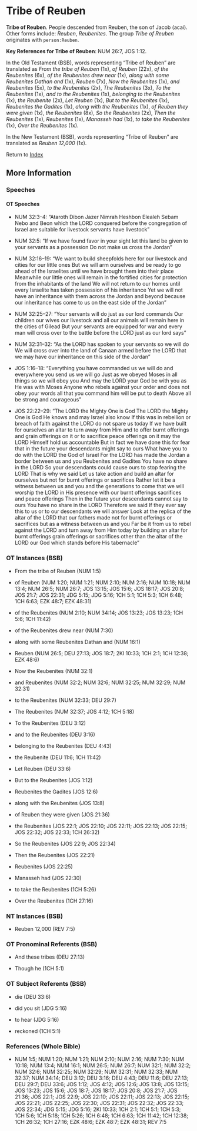 # Tribe of Reuben
**Tribe of Reuben**. 
People descended from Reuben, the son of Jacob (acai). 
Other forms include: 
*Reuben*, *Reubenites*. 
The group _Tribe of Reuben_ originates with `person:Reuben`. 


**Key References for Tribe of Reuben**: 
NUM 26:7, JOS 1:12. 


In the Old Testament (BSB), words representing “Tribe of Reuben” are translated as 
*From the tribe of Reuben* (1x), *of Reuben* (22x), *of the Reubenites* (6x), *of the Reubenites drew near* (1x), *along with some Reubenites Dathan and* (1x), *Reuben* (7x), *Now the Reubenites* (1x), *and Reubenites* (5x), *to the Reubenites* (2x), *The Reubenites* (3x), *To the Reubenites* (1x), *and to the Reubenites* (1x), *belonging to the Reubenites* (1x), *the Reubenite* (2x), *Let Reuben* (1x), *But to the Reubenites* (1x), *Reubenites the Gadites* (1x), *along with the Reubenites* (1x), *of Reuben they were given* (1x), *the Reubenites* (8x), *So the Reubenites* (2x), *Then the Reubenites* (1x), *Reubenites* (1x), *Manasseh had* (1x), *to take the Reubenites* (1x), *Over the Reubenites* (1x). 


In the New Testament (BSB), words representing “Tribe of Reuben” are translated as 
*Reuben 12,000* (1x). 


Return to [Index](00-Index.md)

## More Information

### Speeches

#### OT Speeches

* NUM 32:3–4: “Ataroth Dibon Jazer Nimrah Heshbon Elealeh Sebam Nebo and Beon which the LORD conquered before the congregation of Israel are suitable for livestock servants have livestock”

* NUM 32:5: “If we have found favor in your sight let this land be given to your servants as a possession Do not make us cross the Jordan”

* NUM 32:16–19: “We want to build sheepfolds here for our livestock and cities for our little ones But we will arm ourselves and be ready to go ahead of the Israelites until we have brought them into their place Meanwhile our little ones will remain in the fortified cities for protection from the inhabitants of the land We will not return to our homes until every Israelite has taken possession of his inheritance Yet we will not have an inheritance with them across the Jordan and beyond because our inheritance has come to us on the east side of the Jordan”

* NUM 32:25–27: “Your servants will do just as our lord commands Our children our wives our livestock and all our animals will remain here in the cities of Gilead But your servants are equipped for war and every man will cross over to the battle before the LORD just as our lord says”

* NUM 32:31–32: “As the LORD has spoken to your servants so we will do We will cross over into the land of Canaan armed before the LORD that we may have our inheritance on this side of the Jordan”

* JOS 1:16–18: “Everything you have commanded us we will do and everywhere you send us we will go Just as we obeyed Moses in all things so we will obey you And may the LORD your God be with you as He was with Moses Anyone who rebels against your order and does not obey your words all that you command him will be put to death Above all be strong and courageous”

* JOS 22:22–29: “The LORD the Mighty One is God The LORD the Mighty One is God He knows and may Israel also know If this was in rebellion or breach of faith against the LORD do not spare us today If we have built for ourselves an altar to turn away from Him and to offer burnt offerings and grain offerings on it or to sacrifice peace offerings on it may the LORD Himself hold us accountable But in fact we have done this for fear that in the future your descendants might say to ours What have you to do with the LORD the God of Israel For the LORD has made the Jordan a border between us and you Reubenites and Gadites You have no share in the LORD So your descendants could cause ours to stop fearing the LORD That is why we said Let us take action and build an altar for ourselves but not for burnt offerings or sacrifices Rather let it be a witness between us and you and the generations to come that we will worship the LORD in His presence with our burnt offerings sacrifices and peace offerings Then in the future your descendants cannot say to ours You have no share in the LORD Therefore we said If they ever say this to us or to our descendants we will answer Look at the replica of the altar of the LORD that our fathers made not for burnt offerings or sacrifices but as a witness between us and you Far be it from us to rebel against the LORD and turn away from Him today by building an altar for burnt offerings grain offerings or sacrifices other than the altar of the LORD our God which stands before His tabernacle”

### OT Instances (BSB)

* From the tribe of Reuben (NUM 1:5)

* of Reuben (NUM 1:20; NUM 1:21; NUM 2:10; NUM 2:16; NUM 10:18; NUM 13:4; NUM 26:5; NUM 26:7; JOS 13:15; JOS 15:6; JOS 18:17; JOS 20:8; JOS 21:7; JOS 22:31; JDG 5:15; JDG 5:16; 1CH 5:1; 1CH 5:3; 1CH 6:48; 1CH 6:63; EZK 48:7; EZK 48:31)

* of the Reubenites (NUM 2:10; NUM 34:14; JOS 13:23; JOS 13:23; 1CH 5:6; 1CH 11:42)

* of the Reubenites drew near (NUM 7:30)

* along with some Reubenites Dathan and (NUM 16:1)

* Reuben (NUM 26:5; DEU 27:13; JOS 18:7; 2KI 10:33; 1CH 2:1; 1CH 12:38; EZK 48:6)

* Now the Reubenites (NUM 32:1)

* and Reubenites (NUM 32:2; NUM 32:6; NUM 32:25; NUM 32:29; NUM 32:31)

* to the Reubenites (NUM 32:33; DEU 29:7)

* The Reubenites (NUM 32:37; JOS 4:12; 1CH 5:18)

* To the Reubenites (DEU 3:12)

* and to the Reubenites (DEU 3:16)

* belonging to the Reubenites (DEU 4:43)

* the Reubenite (DEU 11:6; 1CH 11:42)

* Let Reuben (DEU 33:6)

* But to the Reubenites (JOS 1:12)

* Reubenites the Gadites (JOS 12:6)

* along with the Reubenites (JOS 13:8)

* of Reuben they were given (JOS 21:36)

* the Reubenites (JOS 22:1; JOS 22:10; JOS 22:11; JOS 22:13; JOS 22:15; JOS 22:32; JOS 22:33; 1CH 26:32)

* So the Reubenites (JOS 22:9; JOS 22:34)

* Then the Reubenites (JOS 22:21)

* Reubenites (JOS 22:25)

* Manasseh had (JOS 22:30)

* to take the Reubenites (1CH 5:26)

* Over the Reubenites (1CH 27:16)



### NT Instances (BSB)

* Reuben 12,000 (REV 7:5)



### OT Pronominal Referents (BSB)

* And these tribes (DEU 27:13)

* Though he (1CH 5:1)



### OT Subject Referents (BSB)

* die (DEU 33:6)

* did you sit (JDG 5:16)

* to hear (JDG 5:16)

* reckoned (1CH 5:1)



### References (Whole Bible)

* NUM 1:5; NUM 1:20; NUM 1:21; NUM 2:10; NUM 2:16; NUM 7:30; NUM 10:18; NUM 13:4; NUM 16:1; NUM 26:5; NUM 26:7; NUM 32:1; NUM 32:2; NUM 32:6; NUM 32:25; NUM 32:29; NUM 32:31; NUM 32:33; NUM 32:37; NUM 34:14; DEU 3:12; DEU 3:16; DEU 4:43; DEU 11:6; DEU 27:13; DEU 29:7; DEU 33:6; JOS 1:12; JOS 4:12; JOS 12:6; JOS 13:8; JOS 13:15; JOS 13:23; JOS 15:6; JOS 18:7; JOS 18:17; JOS 20:8; JOS 21:7; JOS 21:36; JOS 22:1; JOS 22:9; JOS 22:10; JOS 22:11; JOS 22:13; JOS 22:15; JOS 22:21; JOS 22:25; JOS 22:30; JOS 22:31; JOS 22:32; JOS 22:33; JOS 22:34; JDG 5:15; JDG 5:16; 2KI 10:33; 1CH 2:1; 1CH 5:1; 1CH 5:3; 1CH 5:6; 1CH 5:18; 1CH 5:26; 1CH 6:48; 1CH 6:63; 1CH 11:42; 1CH 12:38; 1CH 26:32; 1CH 27:16; EZK 48:6; EZK 48:7; EZK 48:31; REV 7:5



